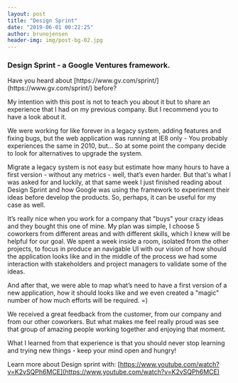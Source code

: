 ```yaml
---
layout: post
title: "Design Sprint"
date: "2019-06-01 00:22:25"
author: brunojensen
header-img: img/post-bg-02.jpg
---
```


<h3>Design Sprint - a Google Ventures framework.</h3>
<p>Have you heard about [https://www.gv.com/sprint/](https://www.gv.com/sprint/) before?</p>

<p>My intention with this post is not to teach you about it but to share an experience that I had on my previous company. But I recommend you to have a look about it.</p>

<p>We were working for like forever in a legacy system, adding features and fixing bugs, but the web application was running at IE8 only - You probably experiences the same in 2010, but... So at some point the company decide to look for alternatives to upgrade the system.</p>

<p>Migrate a legacy system is not easy but estimate how many hours to have a first version - without any metrics - well, that’s even harder. But that's what I was asked for and luckily, at that same week I just finished reading about Design Sprint and how Google was using the framework to experiment their ideas before develop the products. So, perhaps, it can be useful for my case as well.</p>

<p>It’s really nice when you work for a company that "buys" your crazy ideas and they bought this one of mine. My plan was simple, I choose 5 coworkers from different areas and with different skills, which I knew will be helpful for our goal. We spent a week inside a room, isolated from the other projects, to focus in produce an navigable UI with our vision of how should the application looks like and in the middle of the process we had some interaction with stakeholders and project managers to validate some of the ideas.</p>

<p>And after that, we were able to map what’s need to have a first version of a new application, how it should looks like and we even created a "magic" number of how much efforts will be required. =)</p>

<p>We received a great feedback from the customer, from our company and from our other coworkers. But what makes me feel really proud was see that group of amazing people working together and enjoying that moment.</p>

<p>What I learned from that experience is that you should never stop learning and trying new things - keep your mind open and hungry!</p>

Learn more about Design sprint with: [https://www.youtube.com/watch?v=K2vSQPh6MCE](https://www.youtube.com/watch?v=K2vSQPh6MCE)
